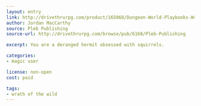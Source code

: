 ```yaml
---
layout: entry
link: http://drivethrurpg.com/product/165068/Dungeon-World-Playbooks-Wrath-of-the-Wild-Bundle
author: Jordan MacCarthy
source: Pleb Publishing
source-url: http://drivethrurpg.com/browse/pub/6168/Pleb-Publishing

excerpt: You are a deranged hermit obsessed with squirrels.

categories:
- magic user

license: non-open
cost: paid

tags:
- wrath of the wild
---
```

